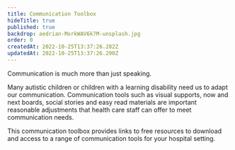 ```yaml
---
title: Communication Toolbox
hideTitle: true
published: true
backdrop: aedrian-MxrkWAV6k7M-unsplash.jpg
order: 0
createdAt: 2022-10-25T13:37:26.282Z
updatedAt: 2022-10-25T13:37:26.290Z
---
```

<p class="nhsuk-body-l nhsuk-u-font-weight-bold">Communication is much more than just speaking.</p>

Many autistic children or children with a learning disability need us to adapt our communication. Communication tools such as visual supports, now and next boards, social stories and easy read materials are important reasonable adjustments that health care staff can offer to meet communication needs.

This communication toolbox provides links to free resources to download and access to a range of communication tools for your hospital setting.